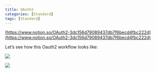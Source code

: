 ```yaml
---
title: OAuth2
categories: [Standard]
tags: [Standard]
---
```


[https://www.notion.so/OAuth2-3dc156d79089437db7f6becd4fbc222d](https://www.notion.so/OAuth2-3dc156d79089437db7f6becd4fbc222d)


Let’s see how this Oauth2 workflow looks like:


![](https://prod-files-secure.s3.us-west-2.amazonaws.com/9960fb2a-b75e-4bea-a8f9-b00925db1215/3bce41e0-99e8-4ebd-9701-e2bc9cbb79a2/Untitled.png?X-Amz-Algorithm=AWS4-HMAC-SHA256&X-Amz-Content-Sha256=UNSIGNED-PAYLOAD&X-Amz-Credential=ASIAZI2LB4662HHETPFD%2F20250814%2Fus-west-2%2Fs3%2Faws4_request&X-Amz-Date=20250814T202659Z&X-Amz-Expires=3600&X-Amz-Security-Token=IQoJb3JpZ2luX2VjEAMaCXVzLXdlc3QtMiJIMEYCIQD74ezmA9Opi5qWGyqy7z3fSspdCRfs7Rudn6KfwAUusgIhAMtLSqWldrqSFCnKhzmWEvNfUEDNQSHOsVEHA%2F5j8HY7Kv8DCEwQABoMNjM3NDIzMTgzODA1Igxfmos7vj3NsGycnKwq3AOmC%2BkEOEjWEVJzjnSJ0d7p3lNadFZgtKDXz90iNu84rR3Hcb3hPLSPUKPcqT%2FZ2CdXdGKc0qQbwb%2Bdumcw2M8SApv4GhjxJMbfDNVs1iY7nIY7mtU5sIqxDxkhoto2ecQ8s8xlyE0bpJX3vMv1TQodwGpSJPLwMA3Z%2Br0S%2B7vgQJ8OqsHXyXgLgFuVuGiZmHNRXzshRs5Edt6u7yFVvE%2BlzDXT38VS9bMpdiY1Mjqaa6R71xXe53l0elEvhH4j4q5o24qYqccyU4Dh0Zz5gHng7t3qKC7fdfy7%2BUqGBHYVsB5s1u9bVi05mYhAg8ll83RA2gXHHP%2FChnkrfz1oytHion2%2Bxaye%2BXkNDt0cC1Wpj8oL34VN2aVVPxMiyJhQY6pssHba9CPy4Z5C9584V7YOu%2BiNib6q9d9uaZWYYQsspEEK7N7td5MpDXEH8m8H3ucV74SSnvVCrejDDr%2FalRBX7SzxH6Qnm3iu3jmubl3y9THehmOvbJagBjnnu5v7mAr3SZ%2FMxnihmx0VkywNRl86nMPFxf2HV%2FheC90bp2%2BOnVT%2BLBn7VPyDCutRVAr4cAt00PxDQL1m2CUUdRD09LmNRDYhdDoh%2BNVAfVDctdPVYZBgYqpMTgS%2BankSlTD86PjEBjqkARpCA8P2skQcyhPSQqoQI%2FY2O8Btu4g%2F2t7azoA2I3HN3XsL856zxyEe2yD3IrxYAj8GuXo3XPq5IP9QPkk8pdYWuoG40U73ZvthPIjC2E5rzYpMTqSJOTuvDvNh8VEeRMcPuMtQSwDIJMqjX%2F%2FwD5zOAsncY%2BiQJQ%2F6AhYR0Rtgk0SthE7e2VNRderJMWU4OMcEcaAy9FNCnIAc9M0HLWo6R0Ky&X-Amz-Signature=7782a132eaf4606009d187e006f5771cfc6938b3591d9c83d2c73bf09d0585a3&X-Amz-SignedHeaders=host&x-amz-checksum-mode=ENABLED&x-id=GetObject)


![](https://prod-files-secure.s3.us-west-2.amazonaws.com/9960fb2a-b75e-4bea-a8f9-b00925db1215/27d32b66-de43-41de-80f7-7edb81d1190f/Untitled.png?X-Amz-Algorithm=AWS4-HMAC-SHA256&X-Amz-Content-Sha256=UNSIGNED-PAYLOAD&X-Amz-Credential=ASIAZI2LB4662HHETPFD%2F20250814%2Fus-west-2%2Fs3%2Faws4_request&X-Amz-Date=20250814T202659Z&X-Amz-Expires=3600&X-Amz-Security-Token=IQoJb3JpZ2luX2VjEAMaCXVzLXdlc3QtMiJIMEYCIQD74ezmA9Opi5qWGyqy7z3fSspdCRfs7Rudn6KfwAUusgIhAMtLSqWldrqSFCnKhzmWEvNfUEDNQSHOsVEHA%2F5j8HY7Kv8DCEwQABoMNjM3NDIzMTgzODA1Igxfmos7vj3NsGycnKwq3AOmC%2BkEOEjWEVJzjnSJ0d7p3lNadFZgtKDXz90iNu84rR3Hcb3hPLSPUKPcqT%2FZ2CdXdGKc0qQbwb%2Bdumcw2M8SApv4GhjxJMbfDNVs1iY7nIY7mtU5sIqxDxkhoto2ecQ8s8xlyE0bpJX3vMv1TQodwGpSJPLwMA3Z%2Br0S%2B7vgQJ8OqsHXyXgLgFuVuGiZmHNRXzshRs5Edt6u7yFVvE%2BlzDXT38VS9bMpdiY1Mjqaa6R71xXe53l0elEvhH4j4q5o24qYqccyU4Dh0Zz5gHng7t3qKC7fdfy7%2BUqGBHYVsB5s1u9bVi05mYhAg8ll83RA2gXHHP%2FChnkrfz1oytHion2%2Bxaye%2BXkNDt0cC1Wpj8oL34VN2aVVPxMiyJhQY6pssHba9CPy4Z5C9584V7YOu%2BiNib6q9d9uaZWYYQsspEEK7N7td5MpDXEH8m8H3ucV74SSnvVCrejDDr%2FalRBX7SzxH6Qnm3iu3jmubl3y9THehmOvbJagBjnnu5v7mAr3SZ%2FMxnihmx0VkywNRl86nMPFxf2HV%2FheC90bp2%2BOnVT%2BLBn7VPyDCutRVAr4cAt00PxDQL1m2CUUdRD09LmNRDYhdDoh%2BNVAfVDctdPVYZBgYqpMTgS%2BankSlTD86PjEBjqkARpCA8P2skQcyhPSQqoQI%2FY2O8Btu4g%2F2t7azoA2I3HN3XsL856zxyEe2yD3IrxYAj8GuXo3XPq5IP9QPkk8pdYWuoG40U73ZvthPIjC2E5rzYpMTqSJOTuvDvNh8VEeRMcPuMtQSwDIJMqjX%2F%2FwD5zOAsncY%2BiQJQ%2F6AhYR0Rtgk0SthE7e2VNRderJMWU4OMcEcaAy9FNCnIAc9M0HLWo6R0Ky&X-Amz-Signature=76aa6c0acb6a7d3d05cd2cf16825707615e25e796081adb375e778d87066bec8&X-Amz-SignedHeaders=host&x-amz-checksum-mode=ENABLED&x-id=GetObject)

